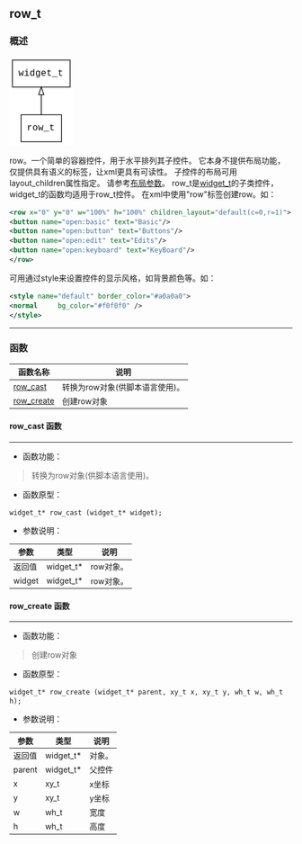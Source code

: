 ## row\_t
### 概述
![image](images/row_t_0.png)

row。一个简单的容器控件，用于水平排列其子控件。
它本身不提供布局功能，仅提供具有语义的标签，让xml更具有可读性。
子控件的布局可用layout\_children属性指定。
请参考[布局参数](https://github.com/zlgopen/awtk/blob/master/docs/layout.md)。
row\_t是[widget\_t](widget_t.md)的子类控件，widget\_t的函数均适用于row\_t控件。
在xml中使用"row"标签创建row。如：
```xml
<row x="0" y="0" w="100%" h="100%" children_layout="default(c=0,r=1)">
<button name="open:basic" text="Basic"/>
<button name="open:button" text="Buttons"/>
<button name="open:edit" text="Edits"/>
<button name="open:keyboard" text="KeyBoard"/>
</row>
```
可用通过style来设置控件的显示风格，如背景颜色等。如：
```xml
<style name="default" border_color="#a0a0a0">
<normal     bg_color="#f0f0f0" />
</style>
```

----------------------------------
### 函数
<p id="row_t_methods">

| 函数名称 | 说明 | 
| -------- | ------------ | 
| <a href="#row_t_row_cast">row\_cast</a> | 转换为row对象(供脚本语言使用)。 |
| <a href="#row_t_row_create">row\_create</a> | 创建row对象 |
#### row\_cast 函数
-----------------------

* 函数功能：

> <p id="row_t_row_cast">转换为row对象(供脚本语言使用)。


* 函数原型：

```
widget_t* row_cast (widget_t* widget);
```

* 参数说明：

| 参数 | 类型 | 说明 |
| -------- | ----- | --------- |
| 返回值 | widget\_t* | row对象。 |
| widget | widget\_t* | row对象。 |
#### row\_create 函数
-----------------------

* 函数功能：

> <p id="row_t_row_create">创建row对象


* 函数原型：

```
widget_t* row_create (widget_t* parent, xy_t x, xy_t y, wh_t w, wh_t h);
```

* 参数说明：

| 参数 | 类型 | 说明 |
| -------- | ----- | --------- |
| 返回值 | widget\_t* | 对象。 |
| parent | widget\_t* | 父控件 |
| x | xy\_t | x坐标 |
| y | xy\_t | y坐标 |
| w | wh\_t | 宽度 |
| h | wh\_t | 高度 |
